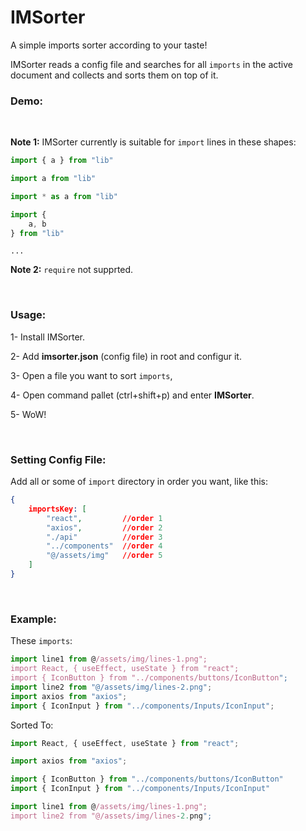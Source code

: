 
# IMSorter
A simple imports sorter according to your taste!

IMSorter reads a config file and searches for all ```imports``` in the active document and collects and sorts them on top of it.

### **Demo:**


<br/>

**Note 1:** IMSorter currently is suitable for ```import``` lines in these shapes: 

```javascript
import { a } from "lib"
```
```javascript
import a from "lib"
```
```javascript
import * as a from "lib"
```
```javascript
import {
    a, b
} from "lib"
```
```
...
```

**Note 2:** ```require``` not supprted.

<br/>

### **Usage**: 

1- Install IMSorter.

2- Add **imsorter.json** (config file) in root and configur it.

3- Open a file you want to sort ```imports```,

4- Open command pallet (ctrl+shift+p) and enter **IMSorter**.

5- WoW!

<br/>

### **Setting Config File:**

Add all or some of ```import``` directory in order you want, like this: 

```json
{
    importsKey: [
        "react",         //order 1
        "axios",         //order 2
        "./api"          //order 3
        "../components"  //order 4
        "@/assets/img"   //order 5
    ]
}
```
<br/>

### **Example:**

These ```imports```:
```js
import line1 from @/assets/img/lines-1.png";
import React, { useEffect, useState } from "react";
import { IconButton } from "../components/buttons/IconButton";
import line2 from "@/assets/img/lines-2.png";
import axios from "axios";
import { IconInput } from "../components/Inputs/IconInput";
```

Sorted To:
```js
import React, { useEffect, useState } from "react";

import axios from "axios";

import { IconButton } from "../components/buttons/IconButton"
import { IconInput } from "../components/Inputs/IconInput"

import line1 from @/assets/img/lines-1.png";
import line2 from "@/assets/img/lines-2.png";
```
